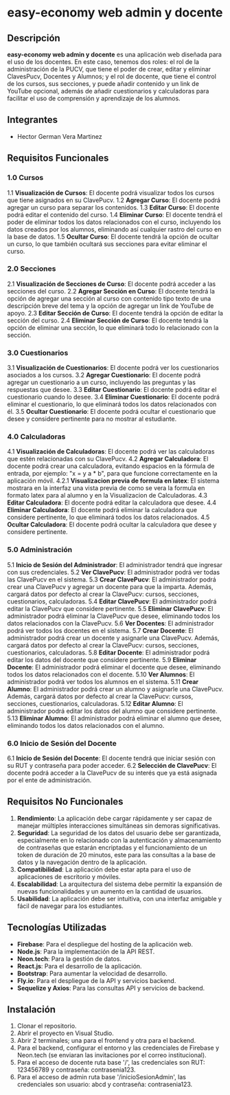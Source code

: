 # easy-economy web admin y docente

## Descripción
**easy-economy web admin y docente** es una aplicación web diseñada para el uso de los docentes. En este caso, tenemos dos roles: el rol de la administración de la PUCV, que tiene el poder de crear, editar y eliminar ClavesPucv, Docentes y Alumnos; y el rol de docente, que tiene el control de los cursos, sus secciones, y puede añadir contenido y un link de YouTube opcional, además de añadir cuestionarios y calculadoras para facilitar el uso de comprensión y aprendizaje de los alumnos.

## Integrantes
- Hector German Vera Martinez

## Requisitos Funcionales

### 1.0 Cursos
1.1 **Visualización de Cursos**: El docente podrá visualizar todos los cursos que tiene asignados en su ClavePucv.
1.2 **Agregar Curso**: El docente podrá agregar un curso para separar los contenidos.
1.3 **Editar Curso**: El docente podrá editar el contenido del curso.
1.4 **Eliminar Curso**: El docente tendrá el poder de eliminar todos los datos relacionados con el curso, incluyendo los datos creados por los alumnos, eliminando así cualquier rastro del curso en la base de datos.
1.5 **Ocultar Curso**: El docente tendrá la opción de ocultar un curso, lo que también ocultará sus secciones para evitar eliminar el curso.

### 2.0 Secciones
2.1 **Visualización de Secciones de Curso**: El docente podrá acceder a las secciones del curso.
2.2 **Agregar Sección en Curso**: El docente tendrá la opción de agregar una sección al curso con contenido tipo texto de una descripción breve del tema y la opción de agregar un link de YouTube de apoyo.
2.3 **Editar Sección de Curso**: El docente tendrá la opción de editar la sección del curso.
2.4 **Eliminar Sección de Curso**: El docente tendrá la opción de eliminar una sección, lo que eliminará todo lo relacionado con la sección.

### 3.0 Cuestionarios
3.1 **Visualización de Cuestionarios**: El docente podrá ver los cuestionarios asociados a los cursos.
3.2 **Agregar Cuestionario**: El docente podrá agregar un cuestionario a un curso, incluyendo las preguntas y las respuestas que desee.
3.3 **Editar Cuestionario**: El docente podrá editar el cuestionario cuando lo desee.
3.4 **Eliminar Cuestionario**: El docente podrá eliminar el cuestionario, lo que eliminará todos los datos relacionados con él.
3.5 **Ocultar Cuestionario**: El docente podrá ocultar el cuestionario que desee y considere pertinente para no mostrar al estudiante.

### 4.0 Calculadoras
4.1 **Visualización de Calculadoras**: El docente podrá ver las calculadoras que estén relacionadas con su ClavePucv.
4.2 **Agregar Calculadora**: El docente podrá crear una calculadora, evitando espacios en la fórmula de entrada, por ejemplo: "x = y a * b", para que funcione correctamente en la aplicación móvil.
4.2.1 **Visualizacion previa de formula en latex**: El sistema mostrara en la interfaz una vista previa de como se vera la formula en formato latex para al alumno y en la Visualizacion de Calculadoras.
4.3 **Editar Calculadora**: El docente podrá editar la calculadora que desee.
4.4 **Eliminar Calculadora**: El docente podrá eliminar la calculadora que considere pertinente, lo que eliminará todos los datos relacionados.
4.5 **Ocultar Calculadora**: El docente podrá ocultar la calculadora que desee y considere pertinente.

### 5.0 Administración
5.1 **Inicio de Sesión del Administrador**: El administrador tendrá que ingresar con sus credenciales.
5.2 **Ver ClavePucv**: El administrador podrá ver todas las ClavePucv en el sistema.
5.3 **Crear ClavePucv**: El administrador podrá crear una ClavePucv y agregar un docente para que la imparta. Además, cargará datos por defecto al crear la ClavePucv: cursos, secciones, cuestionarios, calculadoras.
5.4 **Editar ClavePucv**: El administrador podrá editar la ClavePucv que considere pertinente.
5.5 **Eliminar ClavePucv**: El administrador podrá eliminar la ClavePucv que desee, eliminando todos los datos relacionados con la ClavePucv.
5.6 **Ver Docentes**: El administrador podrá ver todos los docentes en el sistema.
5.7 **Crear Docente**: El administrador podrá crear un docente y asignarle una ClavePucv. Además, cargará datos por defecto al crear la ClavePucv: cursos, secciones, cuestionarios, calculadoras.
5.8 **Editar Docente**: El administrador podrá editar los datos del docente que considere pertinente.
5.9 **Eliminar Docente**: El administrador podrá eliminar el docente que desee, eliminando todos los datos relacionados con el docente.
5.10 **Ver Alumnos**: El administrador podrá ver todos los alumnos en el sistema.
5.11 **Crear Alumno**: El administrador podrá crear un alumno y asignarle una ClavePucv. Además, cargará datos por defecto al crear la ClavePucv: cursos, secciones, cuestionarios, calculadoras.
5.12 **Editar Alumno**: El administrador podrá editar los datos del alumno que considere pertinente.
5.13 **Eliminar Alumno**: El administrador podrá eliminar el alumno que desee, eliminando todos los datos relacionados con el alumno.

### 6.0 Inicio de Sesión del Docente
6.1 **Inicio de Sesión del Docente**: El docente tendrá que iniciar sesión con su RUT y contraseña para poder acceder.
6.2 **Selección de ClavePucv**: El docente podrá acceder a la ClavePucv de su interés que ya está asignada por el ente de administración.

## Requisitos No Funcionales
1. **Rendimiento**: La aplicación debe cargar rápidamente y ser capaz de manejar múltiples interacciones simultáneas sin demoras significativas.
2. **Seguridad**: La seguridad de los datos del usuario debe ser garantizada, especialmente en lo relacionado con la autenticación y almacenamiento de contraseñas que estarán encriptadas y el funcionamiento de un token de duración de 20 minutos, este para las consultas a la base de datos y la navegación dentro de la aplicación.
3. **Compatibilidad**: La aplicación debe estar apta para el uso de aplicaciones de escritorio y móviles.
4. **Escalabilidad**: La arquitectura del sistema debe permitir la expansión de nuevas funcionalidades y un aumento en la cantidad de usuarios.
5. **Usabilidad**: La aplicación debe ser intuitiva, con una interfaz amigable y fácil de navegar para los estudiantes.

## Tecnologías Utilizadas
- **Firebase**: Para el despliegue del hosting de la aplicación web.
- **Node.js**: Para la implementación de la API REST.
- **Neon.tech**: Para la gestión de datos.
- **React.js**: Para el desarrollo de la aplicación.
- **Bootstrap**: Para aumentar la velocidad de desarrollo.
- **Fly.io**: Para el despliegue de la API y servicios backend.
- **Sequelize y Axios**: Para las consultas API y servicios de backend.

## Instalación
1. Clonar el repositorio.
2. Abrir el proyecto en Visual Studio.
3. Abrir 2 terminales; una para el frontend y otra para el backend.
4. Para el backend, configurar el entorno y las credenciales de Firebase y Neon.tech (se enviaran las invitaciones por el correo institucional).
5. Para el acceso de docente ruta base '/', las credenciales son RUT: 123456789 y contraseña: contrasenia123.
6. Para el acceso de admin ruta base '/inicioSesionAdmin', las credenciales son usuario: abcd y contraseña: contrasenia123.